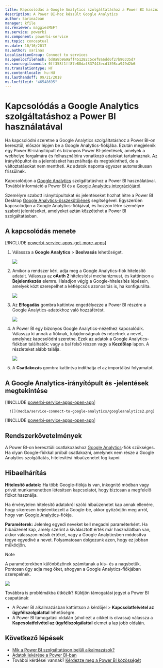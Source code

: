 ```yaml
---
title: Kapcsolódás a Google Analytics szolgáltatáshoz a Power BI használatával
description: A Power BI-hoz készült Google Analytics
author: SarinaJoan
manager: kfile
ms.reviewer: maggiesMSFT
ms.service: powerbi
ms.component: powerbi-service
ms.topic: conceptual
ms.date: 10/16/2017
ms.author: sarinas
LocalizationGroup: Connect to services
ms.openlocfilehash: bd8a8b9a9aff451282c5cef8a6dd6f27b90335d7
ms.sourcegitcommit: 0ff358f1ff87e88daf837443ecd1398ca949d2b6
ms.translationtype: HT
ms.contentlocale: hu-HU
ms.lasthandoff: 09/21/2018
ms.locfileid: "46548695"
---
```

# <a name="connect-to-google-analytics-with-power-bi"></a>Kapcsolódás a Google Analytics szolgáltatáshoz a Power BI használatával
Ha kapcsolódni szeretne a Google Analytics szolgáltatáshoz a Power BI-on keresztül, először lépjen be a Google Analytics-fiókjába. Ezután megjelenik egy Power BI-irányítópult és bizonyos Power BI-jelentések, amelyek a webhelye forgalmára és felhasználóira vonatkozó adatokat tartalmaznak. Az irányítópultot és a jelentéseket használhatja és megtekintheti, de a változtatásokat nem mentheti. Az adatok naponta egyszer automatikusan frissülnek.

Kapcsolódjon a [Google Analytics](https://app.powerbi.com/getdata/services/google-analytics) szolgáltatáshoz a Power BI használatával. További információ a Power BI és a [Google Analytics integrációjáról](https://powerbi.microsoft.com/integrations/google-analytics).

Személyre szabott irányítópultokat és jelentéseket hozhat létre a Power BI Desktop [Google Analytics-összekötőjének](service-google-analytics-connector.md) segítségével. Egyszerűen kapcsolódjon a Google Analytics-fiókjával, és hozzon létre személyre szabott jelentéseket, amelyeket aztán közzétehet a Power BI szolgáltatásban.

## <a name="how-to-connect"></a>A kapcsolódás menete
[!INCLUDE [powerbi-service-apps-get-more-apps](./includes/powerbi-service-apps-get-more-apps.md)]

1. Válassza a **Google Analytics** \> **Beolvasás** lehetőséget.
   
   ![](media/service-connect-to-google-analytics/ga.png)
2. Amikor a rendszer kéri, adja meg a Google Analytics-fiók hitelesítő adatait. Válassza az **oAuth 2** hitelesítési mechanizmust, és kattintson a **Bejelentkezés** elemre. Haladjon végig a Google-hitelesítés lépésein, amelyek közt szerepelhet a kétlépcsős azonosítás is, ha konfigurálta.
   
   ![](media/service-connect-to-google-analytics/creds.png)
3. Az **Elfogadás** gombra kattintva engedélyezze a Power BI részére a Google Analytics-adatokhoz való hozzáférést.
   
   ![](media/service-connect-to-google-analytics/googleanalytics.png)
4. A Power BI egy bizonyos Google Analytics-nézethez kapcsolódik. Válassza ki annak a fióknak, tulajdonságnak és nézetnek a nevét, amelyhez kapcsolódni szeretne. Ezek az adatok a Google Analytics-fiókban találhatók: vagy a bal felső részen vagy a **Kezdőlap** lapon. A részleteket alább találja. 
   
   ![](media/service-connect-to-google-analytics/params2.png)
5. A **Csatlakozás** gombra kattintva indíthatja el az importálási folyamatot. 

## <a name="view-the-google-analytics-dashboard-and-reports"></a>A Google Analytics-irányítópult és -jelentések megtekintése
[!INCLUDE [powerbi-service-apps-open-app](./includes/powerbi-service-apps-open-app.md)]

      ![](media/service-connect-to-google-analytics/googleanalytics2.png)

[!INCLUDE [powerbi-service-apps-open-app](./includes/powerbi-service-apps-what-now.md)]

## <a name="system-requirements"></a>Rendszerkövetelmények
A Power BI-on keresztüli csatlakozáshoz [Google Analytics](https://www.google.com/analytics/)-fiók szükséges. Ha olyan Google-fiókkal próbál csatlakozni, amelynek nem része a Google Analytics szolgáltatás, hitelesítési hibaüzenetet fog kapni.

## <a name="troubleshooting"></a>Hibaelhárítás
**Hitelesítő adatok:** Ha több Google-fiókja is van, inkognitó módban vagy privát munkamenetben létesítsen kapcsolatot, hogy biztosan a megfelelő fiókot használja.

Ha érvénytelen hitelesítő adatokról szóló hibaüzenetet kap annak ellenére, hogy sikeresen bejelentkezett a Google-be, akkor győződjön meg arról, hogy van [Google Analytics](https://www.google.com/analytics/)-fiókja.

**Paraméterek:** Jelenleg egyedi neveket kell megadni paraméterként. Ha hibaüzenet kap, amely szerint a kiválasztott érték már használatban van, akkor válasszon másik értéket, vagy a Google Analyticsben módosítva tegye egyedivé a nevet. Folyamatosan dolgozunk azon, hogy ez jobban működjön.

>[!NOTE]
>A paraméterekben különbözőnek számítanak a kis- és a nagybetűk. Pontosan úgy adja meg őket, ahogyan a Google Analytics-fiókjában szerepelnek.

![](media/service-connect-to-google-analytics/pbi_googleanalytics1.png)

Továbbra is problémákba ütközik? Küldjön támogatási jegyet a Power BI csapatának:

* A Power BI alkalmazásban kattintson a kérdőjel \> **Kapcsolatfelvétel az ügyfélszolgálattal** lehetőségre.
* A Power BI támogatási oldalán (ahol ezt a cikket is olvassa) válassza a **Kapcsolatfelvétel az ügyfélszolgálattal** elemet a lap jobb oldalán.

## <a name="next-steps"></a>Következő lépések
* [Mik a Power BI szolgáltatáson belüli alkalmazások?](consumer/end-user-apps.md)
* [Adatok lekérése a Power BI-ban](service-get-data.md)
* További kérdései vannak? [Kérdezze meg a Power BI közösségét](http://community.powerbi.com/)

